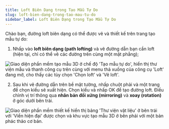 ```yaml
---
title: Loft Biên Dạng trong Tạo Mẫu Tự Do
slug: loft-bien-dang-trong-tao-mau-tu-do
sidebar_label: Loft Biên Dạng trong Tạo Mẫu Tự Do
---
```


Chào bạn, đường loft biên dạng có thể được vẽ và thiết kế trên trang tạo mẫu tự do:

1. Nhấp vào **loft biên dạng (path lofting)** và vẽ đường dẫn bạn cần loft (hiện tại, chỉ có thể vẽ các đường trên cùng một mặt phẳng);

![Giao diện phần mềm tạo mẫu 3D ở chế độ 'Tạo mẫu tự do', hiển thị thư viện mẫu và thanh công cụ trên cùng với menu thả xuống của công cụ 'Loft' đang mở, cho thấy các tùy chọn 'Chọn loft' và 'Vẽ loft'.](https://storage.googleapis.com/jegavn_kb/images/3f5eec6b-e4a6-4f95-a357-3a77871bc837.png)

2. Sau khi vẽ đường dẫn trên bề mặt tường, nhấp chuột phải và một trang để chọn kiểu sẽ xuất hiện. Chọn kiểu và nhấp OK để tạo đường loft. Điều chỉnh vị trí thông qua **nhân bản đối xứng (mirroring)** và **xoay (rotation)** ở góc dưới bên trái.

![Giao diện phần mềm thiết kế hiển thị bảng 'Thư viện vật liệu' ở bên trái với 'Viền hiện đại' được chọn và khu vực tạo mẫu 3D ở bên phải với một bản phác thảo cơ bản.](https://storage.googleapis.com/jegavn_kb/images/74055f98-7156-459a-8048-674860189b7f.png)